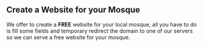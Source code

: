 ## Create a Website for your Mosque
We offer to create a **FREE** website for your local mosque, all you have to do is fill some fields and temporary redirect the domain to one of our servers so we can serve 
a free website for your mosque.
